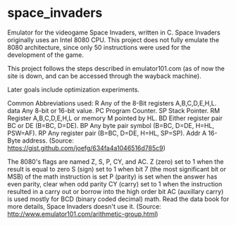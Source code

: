 # space_invaders

Emulator for the videogame Space Invaders, written in C.
Space Invaders originally uses an Intel 8080 CPU. This project does not fully emulate the 8080 architecture, since only 50 instructions were used for the development of the game.

This project follows the steps described in emulator101.com (as of now the site is down, and can be accessed through the wayback machine).

Later goals include optimization experiments.

Common Abbreviations used:
R       Any of the 8-Bit registers A,B,C,D,E,H,L.
data    Any 8-bit or 16-bit value.
PC      Program Counter.
SP      Stack Pointer.
RM      Register A,B,C,D,E,H,L or memory M pointed by HL.
BD      Either register pair BC or DE  (B=BC, D=DE).
BP      Any byte pair symbol (B=BC, D=DE, H=HL, PSW=AF).
RP      Any register pair (B=BC, D=DE, H=HL, SP=SP).
Addr    A 16-Byte address.
(Source: https://gist.github.com/joefg/634fa4a1046516d785c9)

The 8080's flags are named Z, S, P, CY, and AC.
    Z (zero) set to 1 when the result is equal to zero
    S (sign) set to 1 when bit 7 (the most significant bit or MSB) of the math instruction is set
    P (parity) is set when the answer has even parity, clear when odd parity
    CY (carry) set to 1 when the instruction resulted in a carry out or borrow into the high order bit
    AC (auxillary carry) is used mostly for BCD (binary coded decimal) math. Read the data book for more details, Space Invaders doesn't use it.
(Source: http://www.emulator101.com/arithmetic-group.html)